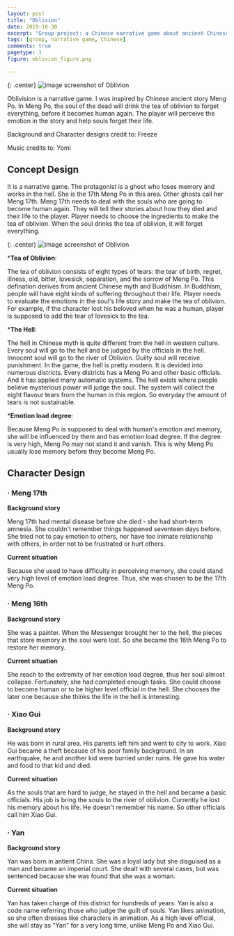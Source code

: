 ```yaml
---
layout: post
title: "Oblivion"
date: 2019-10-30
excerpt: "Group project: a Chinese narrative game about ancient Chinese myths"
tags: [group, narrative game, Chinese]
comments: true
pagetype: 1
figure: oblivion_figure.png

---
```


{: .center}
![image](https://user-images.githubusercontent.com/49530505/69065373-9c124980-0a5a-11ea-8f7a-4452857c347f.png "Oblivion")
<span class="caption">screenshot of Oblivion</span>
	
Oblivision is a narrative game. I was inspired by Chinese
ancient story Meng Po. In Meng Po, the soul of the dead will drink
the tea of oblivion to forget everything, before it becomes human
again. The player will perceive the emotion in the story and help
souls forget their life.

Background and Character designs credit to: Freeze

Music credits to: Yomi

## Concept Design

It is a narrative game. The protagonist is a ghost who loses
memory and works in the hell. She is the 17th Meng Po in this
area. Other ghosts call her Meng 17th.
Meng 17th needs to deal with the souls who are going
to become human again. They will tell their stories about how
they died and their life to the player. Player needs to choose the
ingredients to make the tea of oblivion. When the soul drinks the
tea of oblivion, it will forget everything.

{: .center}
![image](https://user-images.githubusercontent.com/49530505/69065374-9c124980-0a5a-11ea-94b3-cdae9282ba8b.png "Oblivion")
<span class="caption">screenshot of Oblivion</span>

*<b>Tea of Oblivion</b>:

The tea of oblivion consists of eight types of tears: the tear
of birth, regret, illness, old, bitter, lovesick, separation, and the
sorrow of Meng Po. This defination derives from ancient Chinese
myth and Buddhism. In Buddhism, people will have eight kinds
of suffering throughout their life. Player needs to evaluate the
emotions in the soul's life story and make the tea of oblivion. For
example, if the character lost his beloved when he was a human,
player is supposed to add the tear of lovesick to the tea.

*<b>The Hell</b>:

The hell in Chinese myth is quite different from the hell in
western culture. Every soul will go to the hell and be judged by the
officials in the hell. Innocent soul will go to the river of Oblivion.
Guilty soul will receive punishment. In the game, the hell is pretty
modern. It is devided into numerous districts. Every districts has
a Meng Po and other basic officials. And it has applied many
automatic systems. The hell exists where people believe mysterious
power will judge the soul.
The system will collect the eight flavour tears from the
human in this region. So everyday the amount of tears is not
sustainable.

*<b>Emotion load degree</b>:

Because Meng Po is supposed to deal with human's emotion
and memory, she will be influenced by them and has emotion load
degree. If the degree is very high, Meng Po may not stand it and
vanish. This is why Meng Po usually lose memory before they
become Meng Po.

## Character Design

### · Meng 17th

<b>	Background story</b>

Meng 17th had mental disease
before she died - she had short-term
amnesia. She couldn't remember
things happened seventeen days
before. She tried not to pay emotion
to others, nor have too inimate
relationship with others, in order not
to be frustrated or hurt others.

<b>	Current situation</b>

Because she used to have difficulty in perceiving memory, she
could stand very high level of emotion load degree. Thus, she was
chosen to be the 17th Meng Po.

### · Meng 16th

<b>	Background story</b>

She was a painter. When the
Messenger brought her to
the hell, the pieces that store
memory in the soul were lost. So
she became the 16th Meng Po to
restore her memory.

<b>	Current situation</b>

She reach to the extremity of her emotion load degree, thus her
soul almost collapse. Fortunately, she had completed enough tasks.
She could choose to become human or to be higher level official
in the hell. She chooses the later one because she thinks the life in
the hell is interesting.

### · Xiao Gui

<b>	Background story</b>

He was born in rural area. His
parents left him and went to
city to work. Xiao Gui became a
theft because of his poor family
background. In an earthquake,
he and another kid were burried
under ruins. He gave his water
and food to that kid and died.

<b>	Current situation</b>

As the souls that are hard to judge, he stayed in the hell and
became a basic officials. His job is bring the souls to the river of
oblivion. Currently he lost his memory about his life. He doesn't
remember his name. So other officials call him Xiao Gui.

### · Yan

<b>	Background story</b>

Yan was born in antient China. She
was a loyal lady but she disguised as
a man and became an imperial court.
She dealt with several cases, but was
sentenced because she was found
that she was a woman.

<b>	Current situation</b>

Yan has taken charge of this district
for hundreds of years. Yan is also a code name referring those who
judge the guilt of souls. Yan likes animation, so she often dresses
like characters in animation. As a high level official, she will stay as
"Yan" for a very long time, unlike Meng Po and Xiao Gui.